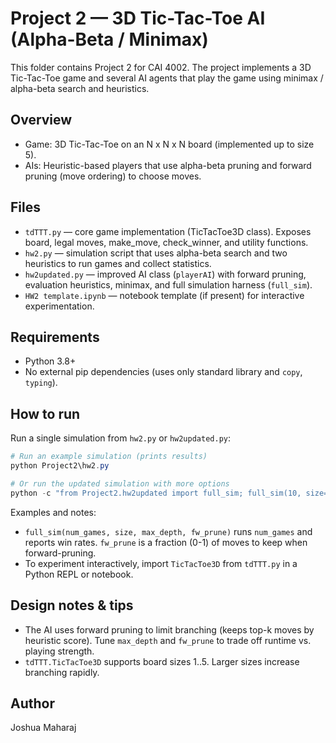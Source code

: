 # Project 2 — 3D Tic-Tac-Toe AI (Alpha-Beta / Minimax)

This folder contains Project 2 for CAI 4002. The project implements a 3D Tic-Tac-Toe game and several AI agents that play the game using minimax / alpha-beta search and heuristics.

## Overview

- Game: 3D Tic-Tac-Toe on an N x N x N board (implemented up to size 5).
- AIs: Heuristic-based players that use alpha-beta pruning and forward pruning (move ordering) to choose moves.

## Files

- `tdTTT.py` — core game implementation (TicTacToe3D class). Exposes board, legal moves, make_move, check_winner, and utility functions.
- `hw2.py` — simulation script that uses alpha-beta search and two heuristics to run games and collect statistics.
- `hw2updated.py` — improved AI class (`playerAI`) with forward pruning, evaluation heuristics, minimax, and full simulation harness (`full_sim`).
- `HW2 template.ipynb` — notebook template (if present) for interactive experimentation.

## Requirements

- Python 3.8+
- No external pip dependencies (uses only standard library and `copy`, `typing`).

## How to run

Run a single simulation from `hw2.py` or `hw2updated.py`:

```powershell
# Run an example simulation (prints results)
python Project2\hw2.py

# Or run the updated simulation with more options
python -c "from Project2.hw2updated import full_sim; full_sim(10, size=5, max_depth=2, fw_prune=0.3)"
```

Examples and notes:
- `full_sim(num_games, size, max_depth, fw_prune)` runs `num_games` and reports win rates. `fw_prune` is a fraction (0-1) of moves to keep when forward-pruning.
- To experiment interactively, import `TicTacToe3D` from `tdTTT.py` in a Python REPL or notebook.

## Design notes & tips

- The AI uses forward pruning to limit branching (keeps top-k moves by heuristic score). Tune `max_depth` and `fw_prune` to trade off runtime vs. playing strength.
- `tdTTT.TicTacToe3D` supports board sizes 1..5. Larger sizes increase branching rapidly.

## Author

Joshua Maharaj
